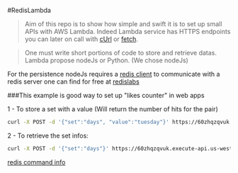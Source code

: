 #RedisLambda

> Aim of this repo is to show how simple and swift it is to set up small APIs with AWS Lambda. Indeed Lambda service has HTTPS endpoints you can later on call with [cUrl](https://en.wikipedia.org/wiki/CURL) or [fetch](https://github.com/github/fetch).

> One must write short portions of code to store and retrieve datas. Lambda propose nodeJs or Python. (We chose nodeJs)

For the persistence nodeJs requires a [redis client](https://www.npmjs.com/package/redis) to communicate with a redis server one can find for free at [redislabs](https://redislabs.com/)

###This example is good way to set up "likes counter" in web apps

1 - To store a set with a value (Will return the number of hits for the pair)

```sh
curl -X POST -d '{"set":"days", "value":"tuesday"}' https://60zhqzqvuk.execute-api.us-west-2.amazonaws.com/prod/zincrby1
```

2 - To retrieve the set infos:

```sh
curl -X POST -d '{"set":"days"}' https://60zhqzqvuk.execute-api.us-west-2.amazonaws.com/prod/zrevrangebyscore
```



[redis command info](http://redis.io/commands/zrevrangebyscore)
